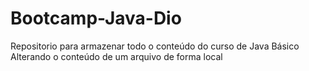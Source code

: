 # Bootcamp-Java-Dio
Repositorio para armazenar todo o conteúdo do curso de Java Básico 
Alterando o conteúdo de um arquivo de forma local
